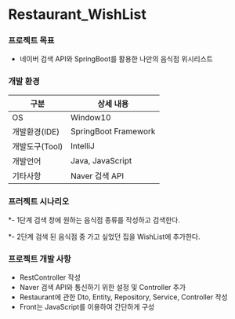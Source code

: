 # Restaurant_WishList

### **프로젝트 목표**
- 네이버 검색 API와 SpringBoot를 활용한 나만의 음식점 위시리스트 

### **개발 환경**
|구분|상세 내용|
|------|---|
|OS|Window10|
|개발환경(IDE)|SpringBoot Framework|
|개발도구(Tool)|IntelliJ|
|개발언어|Java, JavaScript|
|기타사항|Naver 검색 API|


### **프러젝트 시나리오**
*- 1단계
검색 창에 원하는 음식점 종류를 작성하고 검색한다.

*- 2단계
검색 된 음식점 중 가고 싶었던 집을 WishList에 추가한다.


### **프로젝트 개발 사항**
- RestController 작성
- Naver 검색 API와 통신하기 위한 설정 및 Controller 추가
- Restaurant에 관한 Dto, Entity, Repository, Service, Controller 작성
- Front는 JavaScript를 이용하여 간단하게 구성
















